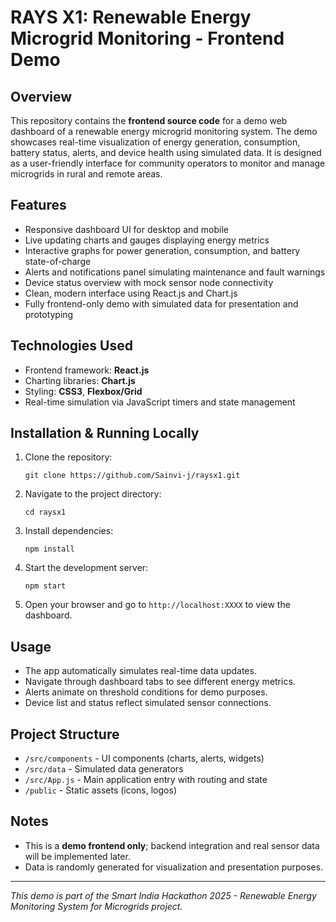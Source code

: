 
# RAYS X1: Renewable Energy Microgrid Monitoring - Frontend Demo

## Overview
This repository contains the **frontend source code** for a demo web dashboard of a renewable energy microgrid monitoring system. The demo showcases real-time visualization of energy generation, consumption, battery status, alerts, and device health using simulated data. It is designed as a user-friendly interface for community operators to monitor and manage microgrids in rural and remote areas.

## Features
- Responsive dashboard UI for desktop and mobile
- Live updating charts and gauges displaying energy metrics
- Interactive graphs for power generation, consumption, and battery state-of-charge
- Alerts and notifications panel simulating maintenance and fault warnings
- Device status overview with mock sensor node connectivity
- Clean, modern interface using React.js and Chart.js
- Fully frontend-only demo with simulated data for presentation and prototyping

## Technologies Used
- Frontend framework: **React.js**
- Charting libraries: **Chart.js**
- Styling: **CSS3**, **Flexbox/Grid**
- Real-time simulation via JavaScript timers and state management

## Installation & Running Locally
1. Clone the repository:
   ```
   git clone https://github.com/Sainvi-j/raysx1.git
   ```
2. Navigate to the project directory:
   ```
   cd raysx1
   ```
3. Install dependencies:
   ```
   npm install
   ```
4. Start the development server:
   ```
   npm start
   ```
5. Open your browser and go to `http://localhost:XXXX` to view the dashboard.

## Usage
- The app automatically simulates real-time data updates.
- Navigate through dashboard tabs to see different energy metrics.
- Alerts animate on threshold conditions for demo purposes.
- Device list and status reflect simulated sensor connections.

## Project Structure
- `/src/components` - UI components (charts, alerts, widgets)
- `/src/data` - Simulated data generators
- `/src/App.js` - Main application entry with routing and state
- `/public` - Static assets (icons, logos)

## Notes
- This is a **demo frontend only**; backend integration and real sensor data will be implemented later.
- Data is randomly generated for visualization and presentation purposes.

---

*This demo is part of the Smart India Hackathon 2025 - Renewable Energy Monitoring System for Microgrids project.*

```
